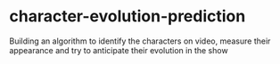 # character-evolution-prediction
Building an algorithm to identify the characters on video, measure their appearance and try to anticipate their evolution in the show
